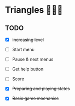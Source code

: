 # Triangles 🔺🔻🔺

## TODO

- [x] ~~Increasing level~~

- [ ] Start menu

- [ ] Pause & next menus

- [ ] Get help button

- [ ] Score

- [x] ~~Preparing and playing states~~

- [x] ~~Basic game mechanics~~
